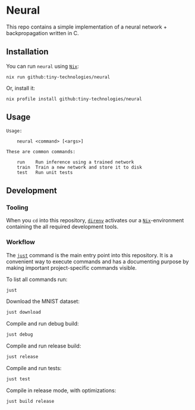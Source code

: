 # Neural

This repo contains a simple implementation of a neural network + backpropagation written in C.

## Installation

You can run `neural` using [`Nix`](https://zero-to-nix.com/):

```
nix run github:tiny-technologies/neural
```

Or, install it:

```
nix profile install github:tiny-technologies/neural
```

## Usage

```
Usage:

    neural <command> [<args>]

These are common commands:

    run    Run inference using a trained network
    train  Train a new network and store it to disk
    test   Run unit tests
```

## Development

### Tooling

When you `cd` into this repository, [`direnv`](https://direnv.net/) activates our a [`Nix`](https://zero-to-nix.com/)-environment containing the all required development tools.

### Workflow

The [`just`](https://github.com/casey/just) command is the main entry point into this repository. It is a convenient way to execute commands and has a documenting purpose by making important project-specific commands visible.

To list all commands run:

```sh
just
```

Download the MNIST dataset:

```sh
just download
```

Compile and run debug build:

```sh
just debug
```

Compile and run release build:

```sh
just release
```

Compile and run tests:

```sh
just test
```

Compile in release mode, with optimizations:

```sh
just build release
```

